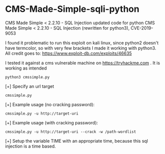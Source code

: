 # CMS-Made-Simple-sqli-python
CMS Made Simple &lt; 2.2.10 - SQL Injection updated code for python
CMS Made Simple < 2.2.10 - SQL Injection (rewritten for python3), CVE-2019-9053

I found it problematic to run this exploit on kali linux, since python2 doesn't have termcolor, so with very few brackets I made it working with python3. All credit goes to: https://www.exploit-db.com/exploits/46635

I tested it against a cms vulnerable machine on https://tryhackme.com . It is working as intended


```
python3 cmssimple.py
```
[+] Specify an url target 
```
cmssimple.py
```

[+] Example usage (no cracking password):
```
cmssimple.py -u http://target-uri
```

[+] Example usage (with cracking password): 
```
cmssimple.py -u http://target-uri --crack -w /path-wordlist
```

[+] Setup the variable TIME with an appropriate time, because this sql injection is a time based.




